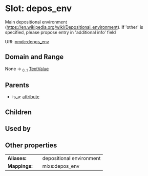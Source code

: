 
# Slot: depos_env


Main depositional environment (https://en.wikipedia.org/wiki/Depositional_environment). If 'other' is specified, please propose entry in 'additional info' field

URI: [nmdc:depos_env](https://microbiomedata/meta/depos_env)


## Domain and Range

None &#8594;  <sub>0..1</sub> [TextValue](TextValue.md)

## Parents

 *  is_a: [attribute](attribute.md)

## Children


## Used by


## Other properties

|  |  |  |
| --- | --- | --- |
| **Aliases:** | | depositional environment |
| **Mappings:** | | mixs:depos_env |

